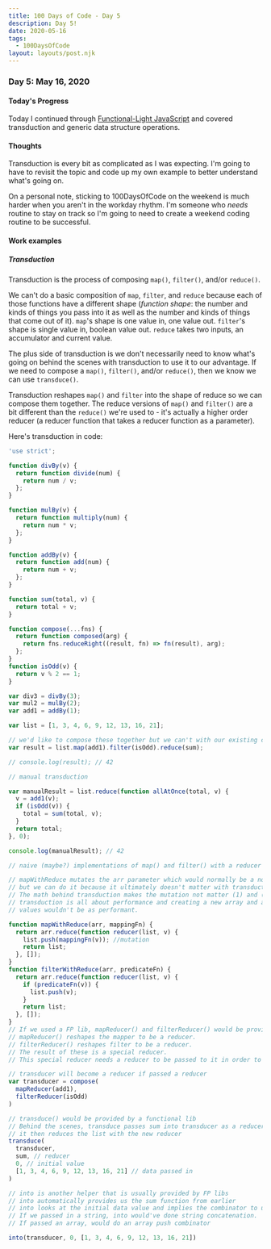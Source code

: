 ```yaml
---
title: 100 Days of Code - Day 5
description: Day 5!
date: 2020-05-16
tags: 
  - 100DaysOfCode
layout: layouts/post.njk
---
```


### Day 5: May 16, 2020

#### Today's Progress

Today I continued through [Functional-Light JavaScript](https://frontendmasters.com/courses/functional-javascript-v3/) and covered transduction and generic data structure operations.

#### Thoughts

Transduction is every bit as complicated as I was expecting. I'm going to have to revisit the topic and code up my own example to better understand what's going on.

On a personal note, sticking to 100DaysOfCode on the weekend is much harder when you aren't in the workday rhythm. I'm someone who *needs* routine to stay on track so I'm going to need to create a weekend coding routine to be successful.

#### Work examples

##### Transduction

Transduction is the process of composing `map()`, `filter()`, and/or `reduce()`.

We can't do a basic composition of `map`, `filter`, and `reduce` because each of those functions have a different shape (*function shape*: the number and kinds of things you pass into it as well as the number and kinds of things that come out of it). `map`'s shape is one value in, one value out. `filter`'s shape is single value in, boolean value out. `reduce` takes two inputs, an accumulator and current value.

The plus side of transduction is we don't necessarily need to know what's going on behind the scenes with transduction to use it to our advantage. If we need to compose a `map()`, `filter()`, and/or `reduce()`, then we know we can use `transduce()`.

Transduction reshapes `map()` and `filter` into the shape of reduce so we can compose them together. The reduce versions of `map()` and `filter()` are a bit different than the `reduce()` we're used to - it's actually a higher order reducer (a reducer function that takes a reducer function as a parameter).

Here's transduction in code:

```js
'use strict';

function divBy(v) {
  return function divide(num) {
    return num / v;
  };
}

function mulBy(v) {
  return function multiply(num) {
    return num * v;
  };
}

function addBy(v) {
  return function add(num) {
    return num + v;
  };
}

function sum(total, v) {
  return total + v;
}

function compose(...fns) {
  return function composed(arg) {
    return fns.reduceRight((result, fn) => fn(result), arg);
  };
}
function isOdd(v) {
  return v % 2 == 1;
}

var div3 = divBy(3);
var mul2 = mulBy(2);
var add1 = addBy(1);

var list = [1, 3, 4, 6, 9, 12, 13, 16, 21];

// we'd like to compose these together but we can't with our existing compose function
var result = list.map(add1).filter(isOdd).reduce(sum);

// console.log(result); // 42

// manual transduction

var manualResult = list.reduce(function allAtOnce(total, v) {
  v = add1(v);
  if (isOdd(v)) {
    total = sum(total, v);
  }
  return total;
}, 0);

console.log(manualResult); // 42

// naive (maybe?) implementations of map() and filter() with a reducer

// mapWithReduce mutates the arr parameter which would normally be a no no
// but we can do it because it ultimately doesn't matter with transduction.
// The math behind transduction makes the mutation not matter (1) and (2)
// transduction is all about performance and creating a new array and appending
// values wouldn't be as performant.

function mapWithReduce(arr, mappingFn) {
  return arr.reduce(function reducer(list, v) {
    list.push(mappingFn(v)); //mutation
    return list;
  }, []);
}
function filterWithReduce(arr, predicateFn) {
  return arr.reduce(function reducer(list, v) {
    if (predicateFn(v)) {
      list.push(v);
    }
    return list;
  }, []);
}
// If we used a FP lib, mapReducer() and filterReducer() would be provided.
// mapReducer() reshapes the mapper to be a reducer.
// filterReducer() reshapes filter to be a reducer.
// The result of these is a special reducer.
// This special reducer needs a reducer to be passed to it in order to become a reducer

// transducer will become a reducer if passed a reducer
var transducer = compose(
  mapReducer(add1),
  filterReducer(isOdd)
)

// transduce() would be provided by a functional lib
// Behind the scenes, transduce passes sum into transducer as a reducer, producing a composed reducer
// it then reduces the list with the new reducer
transduce(
  transducer,
  sum, // reducer
  0, // initial value
  [1, 3, 4, 6, 9, 12, 13, 16, 21] // data passed in
)

// into is another helper that is usually provided by FP libs
// into automatically provides us the sum function from earlier
// into looks at the initial data value and implies the combinator to use.
// If we passed in a string, into would've done string concatenation.
// If passed an array, would do an array push combinator

into(transducer, 0, [1, 3, 4, 6, 9, 12, 13, 16, 21])
```
